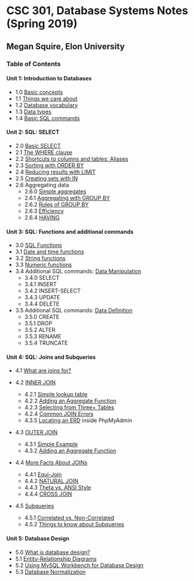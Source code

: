 # CSC 301, Database Systems Notes (Spring 2019)
## Megan Squire, Elon University

### Table of Contents
#### Unit 1: Introduction to Databases

* 1.0 [Basic concepts](https://github.com/megansquire/CSC301Spr2019/blob/master/Unit1/1.0Notes.md)
* 1.1 [Things we care about](https://github.com/megansquire/CSC301Spr2019/blob/master/Unit1/1.1Notes.md)
* 1.2 [Database vocabulary](https://github.com/megansquire/CSC301Spr2019/blob/master/Unit1/1.2Notes.md)
* 1.3 [Data types](https://github.com/megansquire/CSC301Spr2019/blob/master/Unit1/1.3Notes.md)
* 1.4 [Basic SQL commands](https://github.com/megansquire/CSC301Spr2019/blob/master/Unit1/1.4Notes.md)


#### Unit 2: SQL: SELECT
* 2.0 [Basic SELECT](https://github.com/megansquire/CSC301Spr2019/blob/master/Unit2/2.0Notes.md)
* 2.1 [The WHERE clause](https://github.com/megansquire/CSC301Spr2019/blob/master/Unit2/2.1Notes.md)
* 2.2 [Shortcuts to columns and tables: Aliases](https://github.com/megansquire/CSC301Spr2019/blob/master/Unit2/2.2Notes.md)
* 2.3 [Sorting with ORDER BY](https://github.com/megansquire/CSC301Spr2019/blob/master/Unit2/2.3Notes.md)
* 2.4 [Reducing results with LIMIT](https://github.com/megansquire/CSC301Spr2019/blob/master/Unit2/2.4Notes.md)
* 2.5 [Creating sets with IN](https://github.com/megansquire/CSC301Spr2019/blob/master/Unit2/2.5Notes.md)
* 2.6 Aggregating data
    - 2.6.0 [Simple aggregates](https://github.com/megansquire/CSC301Spr2019/blob/master/Unit2/2.6.0Notes.md)
    - 2.6.1 [Aggregating with GROUP BY](https://github.com/megansquire/CSC301Spr2019/blob/master/Unit2/2.6.1Notes.md)
    - 2.6.2 [Rules of GROUP BY](https://github.com/megansquire/CSC301Spr2019/blob/master/Unit2/2.6.2Notes.md)
    - 2.6.3 [Efficiency](https://github.com/megansquire/CSC301Spr2019/blob/master/Unit2/2.6.3Notes.md)
    - 2.6.4 [HAVING](https://github.com/megansquire/CSC301Spr2019/blob/master/Unit2/2.6.4Notes.md)

#### Unit 3: SQL: Functions and additional commands
* 3.0 [SQL Functions](https://github.com/megansquire/CSC301Spr2019/blob/master/Unit3/3.0Notes.md)
* 3.1 [Date and time functions](https://github.com/megansquire/CSC301Spr2019/blob/master/Unit3/3.1Notes.md)
* 3.2 [String functions](https://github.com/megansquire/CSC301Spr2019/blob/master/Unit3/3.2Notes.md)
* 3.3 [Numeric functions](https://github.com/megansquire/CSC301Spr2019/blob/master/Unit3/3.3Notes.md)
* 3.4 Additional SQL commands: [Data Manipulation](https://github.com/megansquire/CSC301Spr2019/blob/master/Unit3/3.4Notes.md)
    - 3.4.0 SELECT
    - 3.4.1 INSERT
    - 3.4.2 INSERT-SELECT
    - 3.4.3 UPDATE
    - 3.4.4 DELETE
* 3.5 Additional SQL commands: [Data Definition](https://github.com/megansquire/CSC301Spr2019/blob/master/Unit3/3.5Notes.md)
    - 3.5.0 CREATE
    - 3.5.1 DROP
    - 3.5.2 ALTER
    - 3.5.3 RENAME
    - 3.5.4 TRUNCATE


#### Unit 4: SQL: Joins and Subqueries
* 4.1 [What are joins for?](https://github.com/megansquire/CSC301Spr2019/blob/master/Unit4/Unit4.1Notes.md)
* 4.2 [INNER JOIN](https://github.com/megansquire/CSC301Spr2019/blob/master/Unit4/Unit4.2Notes.md)
    - 4.2.1 [Simple lookup table](https://github.com/megansquire/CSC301Spr2019/blob/master/Unit4/Unit4.2Notes.md#421-inner-join-example-simple-lookup-table)
    - 4.2.2 [Adding an Aggregate Function](https://github.com/megansquire/CSC301Spr2019/blob/master/Unit4/Unit4.2Notes.md#422-inner-join-example-2-adding-an-aggregate-function)
    - 4.2.3 [Selecting from Three+ Tables](https://github.com/megansquire/CSC301Spr2019/blob/master/Unit4/Unit4.2Notes.md#423-inner-join-example-3-selecting-from-three-tables)
    - 4.2.4 [Common JOIN Errors](https://github.com/megansquire/CSC301Spr2019/blob/master/Unit4/Unit4.2Notes.md#424-common-inner-join-errors)
    - 4.3.5 [Locating an ERD](https://github.com/megansquire/CSC301Spr2019/blob/master/Unit4/Unit4.2Notes.md#425-locating-your-erd) inside PhpMyAdmin
* 4.3 [OUTER JOIN](https://github.com/megansquire/CSC301Spr2019/blob/master/Unit4/Unit4.3Notes.md)
    - 4.3.1 [Simple Example](https://github.com/megansquire/CSC301Spr2019/blob/master/Unit4/Unit4.3Notes.md#431-outer-join-example-1-simple)
    - 4.3.2 [Adding an Aggregate Function](https://github.com/megansquire/CSC301Spr2019/blob/master/Unit4/Unit4.3Notes.md#432-outer-join-example-2-adding-an-aggregate)
* 4.4 [More Facts About JOINs](https://github.com/megansquire/CSC301Spr2019/blob/master/Unit4/Unit4.4Notes.md)
    - 4.4.1 [Equi-Join](https://github.com/megansquire/CSC301Spr2019/blob/master/Unit4/Unit4.4Notes.md#441-equi-join)
    - 4.4.2 [NATURAL JOIN](https://github.com/megansquire/CSC301Spr2019/blob/master/Unit4/Unit4.4Notes.md#442-natural-join)
    - 4.4.3 [Theta vs. ANSI Style](https://github.com/megansquire/CSC301Spr2019/blob/master/Unit4/Unit4.4Notes.md#443-theta-vs-ansi-style)
    - 4.4.4 [CROSS JOIN](https://github.com/megansquire/CSC301Spr2019/blob/master/Unit4/Unit4.4Notes.md#444-cross-join)

* 4.5 [Subqueries](https://github.com/megansquire/CSC301Spr2019/blob/master/Unit4/Unit4.5Notes.md)
    - 4.5.1 [Correlated vs. Non-Correlated](https://github.com/megansquire/CSC301Spr2019/blob/master/Unit4/Unit4.5Notes.md#451-correlated-vs-non-correlated-subqueries)
    - 4.5.2 [Things to know about Subqueries](https://github.com/megansquire/CSC301Spr2019/blob/master/Unit4/Unit4.5Notes.md#452-things-to-know-about-subqueries)


#### Unit 5: Database Design
* 5.0 [What is database design?](https://github.com/megansquire/CSC301Spr2019/blob/master/Unit5/Unit5.0Notes.md)
* 5.1 [Entity-Relationship Diagrams](https://github.com/megansquire/CSC301Spr2019/blob/master/Unit5/Unit5.1Notes.md)
* 5.2 [Using MySQL Workbench for Database Design](https://github.com/megansquire/CSC301Spr2019/blob/master/Unit5/Unit5.2Notes.md)
* 5.3 [Database Normalization](https://github.com/megansquire/CSC301Spr2019/blob/master/Unit5/Unit5.3Notes.md)
<!--
* 5.4 [Indexes](https://github.com/megansquire/CSC301Fall2018/blob/master/Unit5/Unit5.4Notes.md)
* 5.5 [Views](https://github.com/megansquire/CSC301Fall2018/blob/master/Unit5/Unit5.5Notes.md)
    - 5.5.1 [What are views?](https://github.com/megansquire/CSC301Fall2018/blob/master/Unit5/Unit5.5Notes.md#551-what-are-views)
    - 5.5.2 [Why are views useful?](https://github.com/megansquire/CSC301Fall2018/blob/master/Unit5/Unit5.5Notes.md#552-why-are-views-useful)
    - 5.5.3 [The downsides and limitations of using views](https://github.com/megansquire/CSC301Fall2018/blob/master/Unit5/Unit5.5Notes.md#553-what-are-the-downsides-to-using-a-view)
    - 5.5.4 [Updating data in a view](https://github.com/megansquire/CSC301Fall2018/blob/master/Unit5/Unit5.5Notes.md#554-updating-data-in-a-view)
    - 5.5.5 [Setting up views in PhpMyAdmin](https://github.com/megansquire/CSC301Fall2018/blob/master/Unit5/Unit5.5Notes.md#555-setting-up-views-in-phpmyadmin)
* 5.6 [Metadata & Charsets](https://github.com/megansquire/CSC301Fall2018/blob/master/Unit5/Unit5.6Notes.md)
    - 5.6.1 [What is metadata?](https://github.com/megansquire/CSC301Fall2018/blob/master/Unit5/Unit5.6Notes.md#561-what-is-metadata)
    - 5.6.2 [MySQL's Information Schema](https://github.com/megansquire/CSC301Fall2018/blob/master/Unit5/Unit5.6Notes.md#562-mysqls-information_schema)
    - 5.6.3 [MySQL Storage Engines](https://github.com/megansquire/CSC301Fall2018/blob/master/Unit5/Unit5.6Notes.md#563-mysql-storage-engines)
    - 5.6.4 [Database character sets and collations](https://github.com/megansquire/CSC301Fall2018/blob/master/Unit5/Unit5.6Notes.md#564-database-character-sets-and-collations)
-->
<!--
#### Unit 6: Database programming in Python
* 6.1 [Getting ready and installing Python](https://github.com/megansquire/CSC301Fall2018/blob/master/Unit6/Unit6.1Notes.md)
* 6.2 [Writing a basic database program](https://github.com/megansquire/CSC301Fall2018/blob/master/Unit6/Unit6.2Notes.md)
* 6.3 [Writing programs with dynamic queries](https://github.com/megansquire/CSC301Fall2018/blob/master/Unit6/Unit6.3Notes.md)
* 6.4 [Writing a program to modify the database](https://github.com/megansquire/CSC301Fall2018/blob/master/Unit6/Unit6.4Notes.md)
* 6.5 [Python and SQL string processing](https://github.com/megansquire/CSC301Fall2018/blob/master/Unit6/Unit6.5Notes.md)
* 6.6 [Python regular expressions](https://github.com/megansquire/CSC301Fall2018/blob/master/Unit6/Unit6.6Notes.md)
* 6.7 [SQL regular expressions](https://github.com/megansquire/CSC301Fall2018/blob/master/Unit6/Unit6.7Notes.md)
-->
<!--
#### Unit 7: JSON, No-SQL, document databases, MongoDB
* 7.1 [Intro to JSON and Document Databases](https://github.com/megansquire/CSC301Fall2018/blob/master/Unit7/Unit7.1Notes.md)
* 7.2 [MySQL's Implementation of JSON](https://github.com/megansquire/CSC301Fall2018/blob/master/Unit7/Unit7.2Notes.md)
* 7.3 [Working with JSON in Python](https://github.com/megansquire/CSC301Fall2018/blob/master/Unit7/Unit7.3Notes.md)
* 7.4 [Intro to MongoDB and Document Databases](https://github.com/megansquire/CSC301Fall2018/blob/master/Unit7/Unit7.4Notes.md)
* 7.5 [Connecting to MongoDB via Python](https://github.com/megansquire/CSC301Fall2018/blob/master/Unit7/Unit7.5Notes.md)
-->
